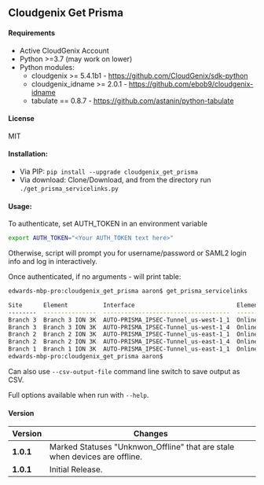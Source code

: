Cloudgenix Get Prisma
---------------------

#### Requirements
* Active CloudGenix Account
* Python >=3.7 (may work on lower)
* Python modules:
    * cloudgenix >= 5.4.1b1 - <https://github.com/CloudGenix/sdk-python>
    * cloudgenix_idname >= 2.0.1 - <https://github.com/ebob9/cloudgenix-idname>
    * tabulate == 0.8.7 - <https://github.com/astanin/python-tabulate>

#### License
MIT

#### Installation:
* Via PIP: `pip install --upgrade cloudgenix_get_prisma`
* Via download: Clone/Download, and from the directory run `./get_prisma_servicelinks.py`

#### Usage:
To authenticate, set AUTH_TOKEN in an environment variable
```bash
export AUTH_TOKEN="<Your AUTH_TOKEN text here>"
```
Otherwise, script will prompt you for username/password or SAML2 login info and log in interactively.

Once authenticated, if no arguments - will print table:
```bash
edwards-mbp-pro:cloudgenix_get_prisma aaron$ get_prisma_servicelinks 

Site      Element          Interface                             Element Online    Admin State    Operational State    Extended State    Prisma Remote On-boarding      Parent Interface
--------  ---------------  ------------------------------------  ----------------  -------------  -------------------  ----------------  ---------------------------  ------------------
Branch 3  Branch 3 ION 3K  AUTO-PRISMA_IPSEC-Tunnel_us-west-1_1  Online            True           up                   tunnel_up         AUTO-CGX_ecmp-3                               1
Branch 3  Branch 3 ION 3K  AUTO-PRISMA_IPSEC-Tunnel_us-west-1_4  Online            True           up                   tunnel_up         AUTO-CGX_ecmp-3                               4
Branch 2  Branch 2 ION 3K  AUTO-PRISMA_IPSEC-Tunnel_us-east-1_1  Online            True           up                   tunnel_up         AUTO-CGX_ecmp-2                               1
Branch 2  Branch 2 ION 3K  AUTO-PRISMA_IPSEC-Tunnel_us-east-1_4  Online            True           up                   tunnel_up         AUTO-CGX_ecmp-2                               4
Branch 1  Branch 1 ION 3K  AUTO-PRISMA_IPSEC-Tunnel_us-east-1_1  Online            True           up                   tunnel_up         AUTO-CGX_remotenet-1                          1
edwards-mbp-pro:cloudgenix_get_prisma aaron$
```

Can also use `--csv-output-file` command line switch to save output as CSV.

Full options available when run with `--help`.

#### Version
Version  | Changes
-------  | --------
**1.0.1**| Marked Statuses "Unknwon_Offline" that are stale when devices are offline.
**1.0.1**| Initial Release.